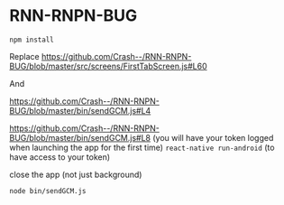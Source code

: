 # RNN-RNPN-BUG
`npm install`

Replace https://github.com/Crash--/RNN-RNPN-BUG/blob/master/src/screens/FirstTabScreen.js#L60 

And 

https://github.com/Crash--/RNN-RNPN-BUG/blob/master/bin/sendGCM.js#L4

https://github.com/Crash--/RNN-RNPN-BUG/blob/master/bin/sendGCM.js#L8 (you will have your token logged when launching the app for the first time)
`react-native run-android` (to have access to your token) 

close the app (not just background) 

`node bin/sendGCM.js` 
